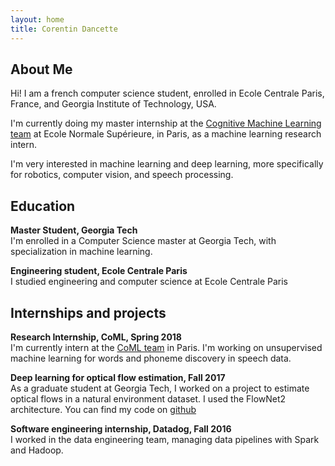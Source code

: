 ```yaml
---
layout: home
title: Corentin Dancette
---
```



## About Me

Hi! I am a french computer science student, enrolled in Ecole Centrale Paris, France, and Georgia Institute of Technology, USA.

I'm currently doing my master internship at the [Cognitive Machine Learning team](http://www.lscp.net/persons/dupoux/bootphon/index.html) 
at Ecole Normale Supérieure, in Paris, as a machine learning research intern.

I'm very interested in machine learning and deep learning, more specifically for robotics, computer vision, and speech processing.

## Education

**Master Student, Georgia Tech**  
I'm enrolled in a Computer Science master at Georgia Tech, with specialization in machine learning. 


**Engineering student, Ecole Centrale Paris**  
I studied engineering and computer science at Ecole Centrale Paris

## Internships and projects

**Research Internship, CoML, Spring 2018**  
I'm currently intern at the [CoML team](http://www.lscp.net/persons/dupoux/bootphon/index.html) 
in Paris. I'm working on unsupervised machine learning for words and phoneme discovery
in speech data.

**Deep learning for optical flow estimation, Fall 2017**  
As a graduate student at Georgia Tech, I worked on a project to estimate optical flows in a natural environment dataset. 
I used the FlowNet2 architecture. You can find my code on [github](https://github.com/cdancette/flownet-tools)

**Software engineering internship, Datadog, Fall 2016**  
I worked in the data engineering team, managing data pipelines with Spark and Hadoop. 


<!-- 
## Links

## Publications

1. F.Bar, J.Doe: Effects of having a placeholder of a name
2. S.Holmes, J.Watson: Consequences of living with a sociopath in London


## Typography


This is a [link](http://google.com). Something *italics* and something **bold**.

Here is a table

Year | Award | Category
-----|-------|--------
2014 | Emmy  | Won Outstanding Lead Actor in a miniseries or a movie
2015 | BAFTA | Nominated for Best Leading Actor for Sherlock
2014 | Satellite | Won Best Actor miniseries or television film

Here is a horizontal rule

---

Here is a blockquote

> To a great mind, nothing is little

## References

* Foo Bar: Head of Department, Placeholder Names, Lorem
* John Doe: Associate Professor, Department of Computer Science, Ipsum
 -->
